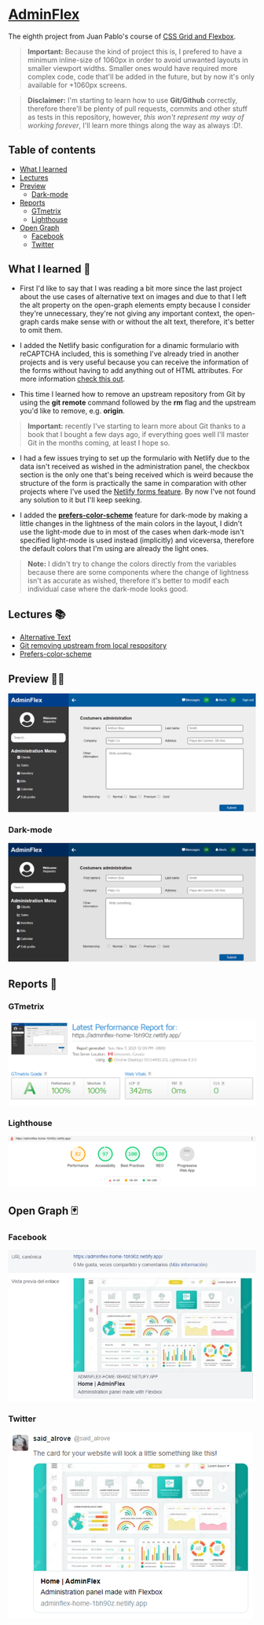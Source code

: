# [AdminFlex](https://adminflex-home-1bh90z.netlify.app/)
The eighth project from Juan Pablo's course of [CSS Grid and Flexbox](https://www.udemy.com/course/css-grid-y-flexbox-la-guia-definitiva-crea-10-proyectos/).

> **Important:** Because the kind of project this is, I prefered to have a minimum inline-size of 1060px in order to avoid unwanted layouts in smaller viewport widths. Smaller ones would have required more complex code, code that'll be added in the future, but by now it's only available for +1060px screens.

> **Disclaimer:** I'm starting to learn how to use **Git/Github** correctly, therefore there'll be plenty of pull requests, commits and other stuff as tests in this repository, however, *this won't represent my way of working forever*, I'll learn more things along the way as always :D!.

## Table of contents
* [What I learned](#what-i-learned)
* [Lectures](#lectures)
* [Preview](#preview)
    - [Dark-mode](#dark-mode)
* [Reports](#reports)
    - [GTmetrix](#gtmetrix)
    - [Lighthouse](#lighthouse)
* [Open Graph](#open-graph)
    - [Facebook](#facebook)
    - [Twitter](#twitter)

## What I learned 🎨
* First I'd like to say that I was reading a bit more since the last project about the use cases of alternative text on images and due to that I left the alt property on the open-graph elements empty because I consider they're unnecessary, they're not giving any important context, the open-graph cards make sense with or without the alt text, therefore, it's better to omit them.

* I added the Netlify basic configuration for a dinamic formulario with reCAPTCHA included, this is something I've already tried in another projects and is very useful because you can receive the information of the forms without having to add anything out of HTML attributes. For more information [check this out](https://docs.netlify.com/forms/setup/).

* This time I learned how to remove an upstream repository from Git by using the **git remote** command followed by the **rm** flag and the upstream you'd like to remove, e.g. **origin**.

> **Important:** recently I've starting to learn more about Git thanks to a book that I bought a few days ago, if everything goes well I'll master Git in the months coming, at least I hope so.

* I had a few issues trying to set up the formulario with Netlify due to the data isn't received as wished in the administration panel, the checkbox section is the only one that's being received which is weird because the structure of the form is practically the same in comparation with other projects where I've used the [Netlify forms feature](https://docs.netlify.com/forms/setup/). By now I've not found any solution to it but I'll keep seeking.

* I added the [**prefers-color-scheme**](https://developer.mozilla.org/en-US/docs/Web/CSS/@media/prefers-color-scheme) feature for dark-mode by making a little changes in the lightness of the main colors in the layout, I didn't use the light-mode due to in most of the cases when dark-mode isn't specified light-mode is used instead (implicitly) and viceversa, therefore the default colors that I'm using are already the light ones.

> **Note:** I didn't try to change the colors directly from the variables because there are some components where the change of lightness isn't as accurate as wished, therefore it's better to modif each individual case where the dark-mode looks good.

## Lectures 📚
- [Alternative Text](https://webaim.org/techniques/alttext/)
- [Git removing upstream from local respository](https://stackoverflow.com/questions/19801455/git-removing-upstream-from-local-repository)
- [Prefers-color-scheme](https://developer.mozilla.org/en-US/docs/Web/CSS/@media/prefers-color-scheme)

## Preview 👩‍💻
![](readme/screenshot.png)

### Dark-mode
![](readme/darkMode.png)

## Reports 🎯

### GTmetrix
![](readme/gtmetrix.png)

### Lighthouse
![](readme/lighthouse.png)

## Open Graph 🃏

### Facebook
![](readme/facebook.png)

### Twitter
![](readme/twitter.png)